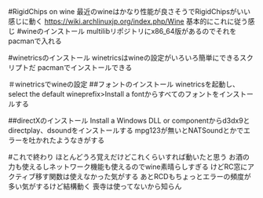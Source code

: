 #RigidChips on wine
最近のwineはかなり性能が良さそうでRigidChipsがいい感じに動く
https://wiki.archlinuxjp.org/index.php/Wine
基本的にこれに従う感じ
#wineのインストール
multilibリポジトリにx86_64版があるのでそれをpacmanで入れる

#winetricsのインストール
winetricsはwineの設定がいろいろ簡単にできるスクリプトだ
pacmanでインストールできる

＃winetricsでwineの設定
##フォントのインストール
winetricsを起動し、select the default wineprefix>Install a fontからすべてのフォントをインストールする

##directXのインストール
Install a Windows DLL or componentからd3dx9とdirectplay、dsoundをインストールする
mpg123が無いとNATSoundとかでエラーを吐かれたようなきがする

#これで終わり
ほとんどうろ覚えだけどこれくらいすれば動いたと思う
お酒の力も使えるしネットワーク機能も使えるのでwine素晴らしすぎる
けどRC窓にアクティブ移す関数は使えなかった気がする
あとRCDもちょっとエラーの頻度が多い気がするけど結構動く
喪寺は使ってないから知らん